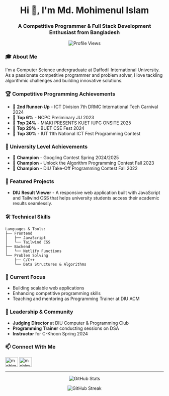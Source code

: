 <h1 align="center">Hi 👋, I'm Md. Mohimenul Islam</h1>
<h3 align="center">A Competitive Programmer & Full Stack Development Enthusiast from Bangladesh</h3>

<p align="center">
  <img src="https://komarev.com/ghpvc/?username=mohimenul-islam&label=Profile%20views&color=0e75b6&style=flat" alt="Profile Views" />
</p>

### 🎓 About Me

I'm a Computer Science undergraduate at Daffodil International University. As a passionate competitive programmer and problem solver, I love tackling algorithmic challenges and building innovative solutions.

### 🏆 Competitive Programming Achievements

- 🥉 **2nd Runner-Up** - ICT Division 7th DRMC International Tech Carnival 2024
- 🎯 **Top 6%** - NCPC Preliminary JU 2023
- 🏅 **Top 24%** - MIAKI PRESENTS KUET IUPC ONSITE 2025
- 🏅 **Top 29%** - BUET CSE Fest 2024
- 🏅 **Top 30%** - IUT 11th National ICT Fest Programming Contest

### 👑 University Level Achievements

- 🥇 **Champion** - Googling Contest Spring 2024/2025
- 🥇 **Champion** - Unlock the Algorithm Programming Contest Fall 2023
- 🥇 **Champion** - DIU Take-Off Programming Contest Fall 2022

### 🚀 Featured Projects

- **DIU Result Viewer** - A responsive web application built with JavaScript and Tailwind CSS that helps university students access their academic results seamlessly.

### 🛠️ Technical Skills

```text
Languages & Tools:
├── Frontend
│   ├── JavaScript
│   └── Tailwind CSS
├── Backend
│   └── Netlify Functions
└── Problem Solving
    ├── C/C++
    └── Data Structures & Algorithms
```

### 🎯 Current Focus

- Building scalable web applications
- Enhancing competitive programming skills
- Teaching and mentoring as Programming Trainer at DIU ACM

### 🤝 Leadership & Community

- **Judging Director** at DIU Computer & Programming Club
- **Programming Trainer** conducting sessions on DSA
- **Instructor** for C-Khoon Spring 2024

### 📫 Connect With Me

<p align="left">
<a href="https://linkedin.com/in/mohimenul-islam0" target="blank"><img align="center" src="https://raw.githubusercontent.com/rahuldkjain/github-profile-readme-generator/master/src/images/icons/Social/linked-in-alt.svg" alt="mohimenul-islam0" height="30" width="40" /></a>
<a href="https://www.facebook.com/mohimenul.islam.927" target="blank"><img align="center" src="https://raw.githubusercontent.com/rahuldkjain/github-profile-readme-generator/master/src/images/icons/Social/facebook.svg" alt="mohimenul.islam.927" height="30" width="40" /></a>
</p>

---

<p align="center">
  <img src="https://github-readme-stats.vercel.app/api?username=mohimenul-islam&show_icons=true&theme=dark" alt="GitHub Stats" />
</p>

<p align="center">
  <img src="https://github-readme-streak-stats.herokuapp.com/?user=mohimenul-islam&theme=dark" alt="GitHub Streak" />
</p>
